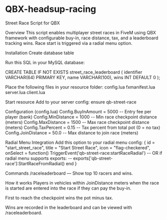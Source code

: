 # QBX-headsup-racing
Street Race Script for QBX

Overview
This script enables multiplayer street races in FiveM using QBX framework with configurable buy-in, race distance, tax, and a leaderboard tracking wins.
Race start is triggered via a radial menu option.

Installation
Create database table

Run this SQL in your MySQL database:

CREATE TABLE IF NOT EXISTS street_race_leaderboard (
    identifier VARCHAR(64) PRIMARY KEY,
    name VARCHAR(100),
    wins INT DEFAULT 0
);


Place the following files in your resource folder:
config.lua
fxmanifest.lua
server.lua
client.lua

Start resource
Add to your server config:
ensure qb-street-race

Configuration (config.lua)
Config.BuyInAmount = 5000      -- Entry fee per player (bank)
Config.MinDistance = 1000      -- Min race checkpoint distance (meters)
Config.MaxDistance = 1500      -- Max race checkpoint distance (meters)
Config.TaxPercent = 0.15       -- Tax percent from total pot (0 = no tax)
Config.JoinDistance = 50.0     -- Max distance to join race (meters)


Radial Menu Integration
Add this option to your radial menu config:
{
    id = "start_street_race",
    title = "Start Street Race",
    icon = "flag-checkered",
    onSelect = function()
        TriggerEvent('qb-street-race:startRaceRadial')
        -- OR if radial menu supports exports:
        -- exports['qb-street-race']:StartRaceFromRadial()
    end
}

Commands
/raceleaderboard — Show top 10 racers and wins.

How it works
Players in vehicles within JoinDistance meters when the race is started are entered into the race if they can pay the buy-in.

First to reach the checkpoint wins the pot minus tax.

Wins are recorded in the leaderboard and can be viewed with /raceleaderboard.
